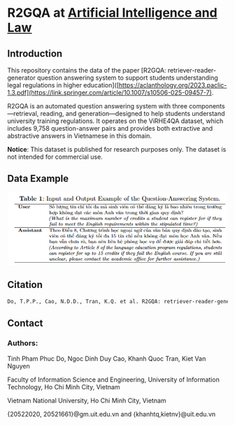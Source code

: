 # R2GQA at [Artificial Intelligence and Law](https://link.springer.com/journal/10506)
## Introduction
This repository contains the data of the paper [R2GQA: retriever-reader-generator question answering system to support students understanding legal regulations in higher education]([https://aclanthology.org/2023.paclic-1.3.pdf](https://link.springer.com/article/10.1007/s10506-025-09457-7). 

R2GQA is an automated question answering system with three components—retrieval, reading, and generation—designed to help students understand university training regulations. It operates on the ViRHE4QA dataset, which includes 9,758 question-answer pairs and provides both extractive and abstractive answers in Vietnamese in this domain.

**Notice**: This dataset is published for research purposes only. The dataset is not intended for commercial use.

## Data Example
![](https://github.com/DoPhamPhucTinh/R2GQA/blob/main/R2GQA-Data-Example.png)

## Citation 
```bash
Do, T.P.P., Cao, N.D.D., Tran, K.Q. et al. R2GQA: retriever-reader-generator question answering system to support students understanding legal regulations in higher education. Artif Intell Law (2025). https://doi.org/10.1007/s10506-025-09457-7
```
## Contact
### Authors:
Tinh Pham Phuc Do, Ngoc Dinh Duy Cao, Khanh Quoc Tran, Kiet Van Nguyen

Faculty of Information Science and Engineering, University of Information Technology, Ho Chi Minh City, Vietnam

Vietnam National University, Ho Chi Minh City, Vietnam

{20522020, 20521661}@gm.uit.edu.vn and {khanhtq,kietnv}@uit.edu.vn


